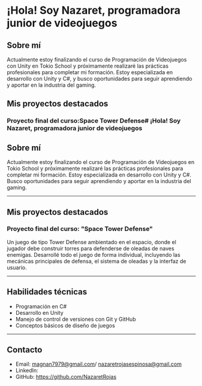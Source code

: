 # ¡Hola! Soy Nazaret, programadora junior de videojuegos
## Sobre mí

Actualmente estoy finalizando el curso de Programación de Videojuegos con Unity en Tokio School y próximamente realizaré las prácticas profesionales para completar mi formación. Estoy especializada en desarrollo con Unity y C#, y busco oportunidades para seguir aprendiendo y aportar en la industria del gaming.

## Mis proyectos destacados

### Proyecto final del curso:Space Tower Defense# ¡Hola! Soy Nazaret, programadora junior de videojuegos

## Sobre mí

Actualmente estoy finalizando el curso de Programación de Videojuegos en Tokio School y próximamente realizaré las prácticas profesionales para completar mi formación. Estoy especializada en desarrollo con Unity y C#. Busco oportunidades para seguir aprendiendo y aportar en la industria del gaming.

---

## Mis proyectos destacados

### Proyecto final del curso: "Space Tower Defense"

Un juego de tipo Tower Defense ambientado en el espacio, donde el jugador debe construir torres para defenderse de oleadas de naves enemigas. Desarrollé todo el juego de forma individual, incluyendo las mecánicas principales de defensa, el sistema de oleadas y la interfaz de usuario.

---

## Habilidades técnicas

- Programación en C#  
- Desarrollo en Unity  
- Manejo de control de versiones con Git y GitHub  
- Conceptos básicos de diseño de juegos

---

## Contacto

- Email: magnan7979@gmail.com/ nazaretrojasespinosa@gmail.com 
- LinkedIn:  
- GitHub: https://github.com/NazaretRojas
